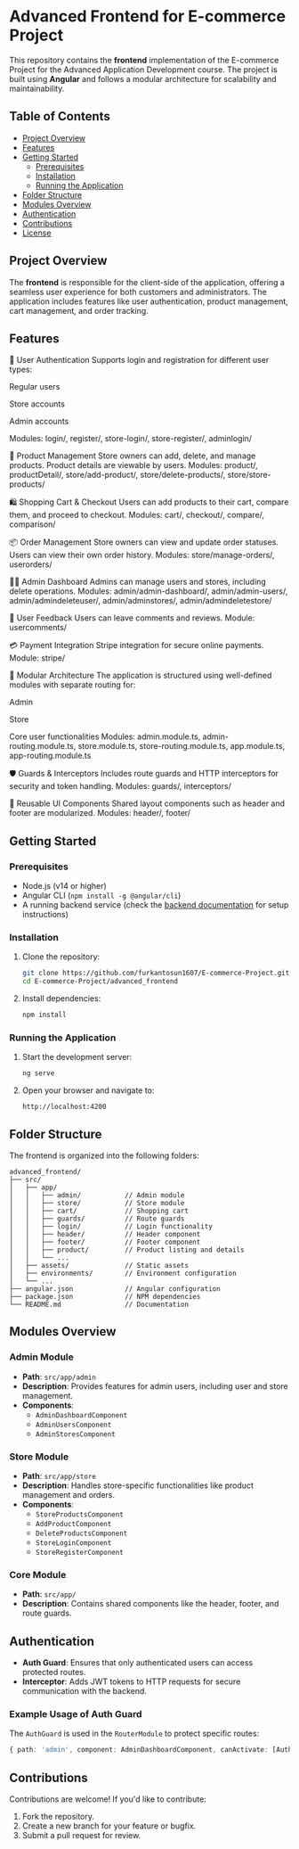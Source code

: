 # Advanced Frontend for E-commerce Project

This repository contains the **frontend** implementation of the E-commerce Project for the Advanced Application Development course. The project is built using **Angular** and follows a modular architecture for scalability and maintainability.

## Table of Contents

- [Project Overview](#project-overview)
- [Features](#features)
- [Getting Started](#getting-started)
  - [Prerequisites](#prerequisites)
  - [Installation](#installation)
  - [Running the Application](#running-the-application)
- [Folder Structure](#folder-structure)
- [Modules Overview](#modules-overview)
- [Authentication](#authentication)
- [Contributions](#contributions)
- [License](#license)

## Project Overview

The **frontend** is responsible for the client-side of the application, offering a seamless user experience for both customers and administrators. The application includes features like user authentication, product management, cart management, and order tracking.

## Features

🔐 User Authentication
Supports login and registration for different user types:

Regular users

Store accounts

Admin accounts

Modules: login/, register/, store-login/, store-register/, adminlogin/

🛒 Product Management
Store owners can add, delete, and manage products.
Product details are viewable by users.
Modules: product/, productDetail/, store/add-product/, store/delete-products/, store/store-products/

🛍️ Shopping Cart & Checkout
Users can add products to their cart, compare them, and proceed to checkout.
Modules: cart/, checkout/, compare/, comparison/

📦 Order Management
Store owners can view and update order statuses.
Users can view their own order history.
Modules: store/manage-orders/, userorders/

🧑‍💼 Admin Dashboard
Admins can manage users and stores, including delete operations.
Modules: admin/admin-dashboard/, admin/admin-users/, admin/admindeleteuser/, admin/adminstores/, admin/admindeletestore/

📝 User Feedback
Users can leave comments and reviews.
Module: usercomments/

💳 Payment Integration
Stripe integration for secure online payments.
Module: stripe/

🧱 Modular Architecture
The application is structured using well-defined modules with separate routing for:

Admin

Store

Core user functionalities
Modules: admin.module.ts, admin-routing.module.ts, store.module.ts, store-routing.module.ts, app.module.ts, app-routing.module.ts

🛡️ Guards & Interceptors
Includes route guards and HTTP interceptors for security and token handling.
Modules: guards/, interceptors/

🧩 Reusable UI Components
Shared layout components such as header and footer are modularized.
Modules: header/, footer/

## Getting Started

### Prerequisites

- Node.js (v14 or higher)
- Angular CLI (`npm install -g @angular/cli`)
- A running backend service (check the [backend documentation](../backend/README.md) for setup instructions)

### Installation

1. Clone the repository:

   ```bash
   git clone https://github.com/furkantosun1607/E-commerce-Project.git
   cd E-commerce-Project/advanced_frontend
   ```

2. Install dependencies:

   ```bash
   npm install
   ```

### Running the Application

1. Start the development server:

   ```bash
   ng serve
   ```

2. Open your browser and navigate to:

   ```
   http://localhost:4200
   ```

## Folder Structure

The frontend is organized into the following folders:

```
advanced_frontend/
├── src/
│   ├── app/
│   │   ├── admin/           // Admin module
│   │   ├── store/           // Store module
│   │   ├── cart/            // Shopping cart
│   │   ├── guards/          // Route guards
│   │   ├── login/           // Login functionality
│   │   ├── header/          // Header component
│   │   ├── footer/          // Footer component
│   │   ├── product/         // Product listing and details
│   │   └── ...
│   ├── assets/              // Static assets
│   ├── environments/        // Environment configuration
│   └── ...
├── angular.json             // Angular configuration
├── package.json             // NPM dependencies
└── README.md                // Documentation
```

## Modules Overview

### Admin Module

- **Path**: `src/app/admin`
- **Description**: Provides features for admin users, including user and store management.
- **Components**:
  - `AdminDashboardComponent`
  - `AdminUsersComponent`
  - `AdminStoresComponent`

### Store Module

- **Path**: `src/app/store`
- **Description**: Handles store-specific functionalities like product management and orders.
- **Components**:
  - `StoreProductsComponent`
  - `AddProductComponent`
  - `DeleteProductsComponent`
  - `StoreLoginComponent`
  - `StoreRegisterComponent`

### Core Module

- **Path**: `src/app/`
- **Description**: Contains shared components like the header, footer, and route guards.

## Authentication

- **Auth Guard**: Ensures that only authenticated users can access protected routes.
- **Interceptor**: Adds JWT tokens to HTTP requests for secure communication with the backend.

### Example Usage of Auth Guard

The `AuthGuard` is used in the `RouterModule` to protect specific routes:

```ts
{ path: 'admin', component: AdminDashboardComponent, canActivate: [AuthGuard] }
```

## Contributions

Contributions are welcome! If you'd like to contribute:

1. Fork the repository.
2. Create a new branch for your feature or bugfix.
3. Submit a pull request for review.
